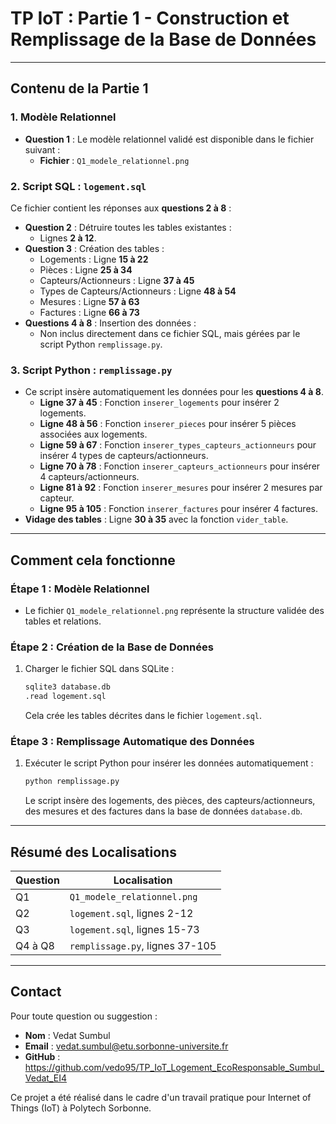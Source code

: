 # TP IoT : Partie 1 - Construction et Remplissage de la Base de Données

---

## Contenu de la Partie 1

### 1. Modèle Relationnel
- **Question 1** : Le modèle relationnel validé est disponible dans le fichier suivant :
  - **Fichier** : `Q1_modele_relationnel.png`

### 2. Script SQL : `logement.sql`
Ce fichier contient les réponses aux **questions 2 à 8** :
- **Question 2** : Détruire toutes les tables existantes :  
  - Lignes **2 à 12**.
- **Question 3** : Création des tables :
  - Logements : Ligne **15 à 22**
  - Pièces : Ligne **25 à 34**
  - Capteurs/Actionneurs : Ligne **37 à 45**
  - Types de Capteurs/Actionneurs : Ligne **48 à 54**
  - Mesures : Ligne **57 à 63**
  - Factures : Ligne **66 à 73**
- **Questions 4 à 8** : Insertion des données :
  - Non inclus directement dans ce fichier SQL, mais gérées par le script Python `remplissage.py`.

### 3. Script Python : `remplissage.py`
- Ce script insère automatiquement les données pour les **questions 4 à 8**.
  - **Ligne 37 à 45** : Fonction `inserer_logements` pour insérer 2 logements.
  - **Ligne 48 à 56** : Fonction `inserer_pieces` pour insérer 5 pièces associées aux logements.
  - **Ligne 59 à 67** : Fonction `inserer_types_capteurs_actionneurs` pour insérer 4 types de capteurs/actionneurs.
  - **Ligne 70 à 78** : Fonction `inserer_capteurs_actionneurs` pour insérer 4 capteurs/actionneurs.
  - **Ligne 81 à 92** : Fonction `inserer_mesures` pour insérer 2 mesures par capteur.
  - **Ligne 95 à 105** : Fonction `inserer_factures` pour insérer 4 factures.
- **Vidage des tables** : Ligne **30 à 35** avec la fonction `vider_table`.

---

## Comment cela fonctionne

### Étape 1 : Modèle Relationnel
- Le fichier `Q1_modele_relationnel.png` représente la structure validée des tables et relations.

### Étape 2 : Création de la Base de Données
1. Charger le fichier SQL dans SQLite :
   ```bash
   sqlite3 database.db
   .read logement.sql
   ```
   Cela crée les tables décrites dans le fichier `logement.sql`.

### Étape 3 : Remplissage Automatique des Données
1. Exécuter le script Python pour insérer les données automatiquement :
   ```bash
   python remplissage.py
   ```
   Le script insère des logements, des pièces, des capteurs/actionneurs, des mesures et des factures dans la base de données `database.db`.

---

## Résumé des Localisations

| Question | Localisation                                    |
|----------|------------------------------------------------|
| Q1       | `Q1_modele_relationnel.png`                   |
| Q2       | `logement.sql`, lignes 2-12                   |
| Q3       | `logement.sql`, lignes 15-73                 |
| Q4 à Q8  | `remplissage.py`, lignes 37-105              |

---

## Contact

Pour toute question ou suggestion :  
- **Nom** : Vedat Sumbul
- **Email** : vedat.sumbul@etu.sorbonne-universite.fr  
- **GitHub** : https://github.com/vedo95/TP_IoT_Logement_EcoResponsable_Sumbul_Vedat_EI4

Ce projet a été réalisé dans le cadre d'un travail pratique pour  Internet of Things (IoT) à Polytech Sorbonne.
